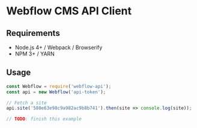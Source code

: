 # Webflow CMS API Client

## Requirements

* Node.js 4+ / Webpack / Browserify
* NPM 3+ / YARN

## Usage

```javascript
const Webflow = require('webflow-api');
const api = new Webflow('api-token');

// Fetch a site
api.site('580e63e98c9a982ac9b8b741').then(site => console.log(site));

// TODO: finish this example
```
